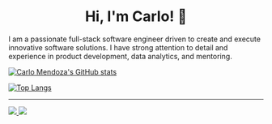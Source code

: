 <h1 align="center">Hi, I'm Carlo! 👋</h1>

I am a passionate full-stack software engineer driven to create and execute innovative software solutions. I have strong attention to detail and experience in product development, data analytics, and mentoring.

[![Carlo Mendoza's GitHub stats](https://github-readme-stats.vercel.app/api?username=carlodmendoza&include_all_commits=true&count_private=true&hide=contribs&show_icons=true&theme=tokyonight)](https://github.com/anuraghazra/github-readme-stats)

[![Top Langs](https://github-readme-stats.vercel.app/api/top-langs/?username=carlodmendoza&langs_count=10&hide=Batchfile,Dockerfile&layout=compact&theme=tokyonight)](https://github.com/anuraghazra/github-readme-stats)

---

<a href="https://www.linkedin.com/in/carlo-d-mendoza/">
  <img src="https://img.shields.io/badge/linkedin-%230077B5.svg?style=for-the-badge&logo=linkedin&logoColor=white" />
</a>

<a href="mailto:carlodgmendoza@gmail.com">
  <img src="https://img.shields.io/badge/Gmail-D14836?style=for-the-badge&logo=gmail&logoColor=white" />
</a>
